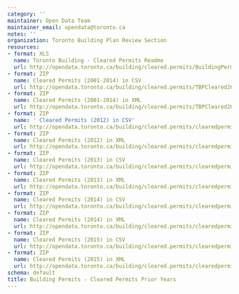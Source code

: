 ```yaml
---
category: ''
maintainer: Open Data Team
maintainer_email: opendata@toronto.ca
notes: ''
organization: Toronto Building Plan Review Section
resources:
- format: XLS
  name: Toronto Building - Cleared Permits Readme
  url: http://opendata.toronto.ca/building/cleared.permits/BuildingPermitsClearedReadme.xls
- format: ZIP
  name: Cleared Permits (2001-2014) in CSV
  url: http://opendata.toronto.ca/building/cleared.permits/TBPCleared2001_2014_csv.zip
- format: ZIP
  name: Cleared Permits (2001-2014) in XML
  url: http://opendata.toronto.ca/building/cleared.permits/TBPCleared2001_2014.zip
- format: ZIP
  name: ' Cleared Permits (2012) in CSV'
  url: http://opendata.toronto.ca/building/cleared.permits/clearedpermits2012_csv.zip
- format: ZIP
  name: Cleared Permits (2012) in XML
  url: http://opendata.toronto.ca/building/cleared.permits/clearedpermits2012.zip
- format: ZIP
  name: Cleared Permits (2013) in CSV
  url: http://opendata.toronto.ca/building/cleared.permits/clearedpermits2013_csv.zip
- format: ZIP
  name: Cleared Permits (2013) in XML
  url: http://opendata.toronto.ca/building/cleared.permits/clearedpermits2013.zip
- format: ZIP
  name: Cleared Permits (2014) in CSV
  url: http://opendata.toronto.ca/building/cleared.permits/clearedpermits2014_csv.zip
- format: ZIP
  name: Cleared Permits (2014) in XML
  url: http://opendata.toronto.ca/building/cleared.permits/clearedpermits2014.zip
- format: ZIP
  name: Cleared Permits (2015) in CSV
  url: http://opendata.toronto.ca/building/cleared.permits/clearedpermits2015_csv.zip
- format: ZIP
  name: Cleared Permits (2015) in XML
  url: http://opendata.toronto.ca/building/cleared.permits/clearedpermits2015.zip
schema: default
title: Building Permits - Cleared Permits Prior Years
---
```

